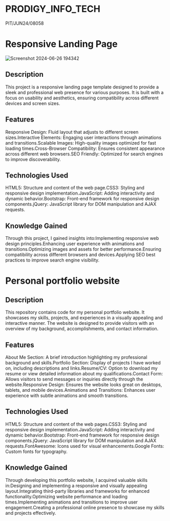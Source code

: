 # PRODIGY_INFO_TECH
PIT/JUN24/08058
<h1>Responsive Landing Page</h1>

![Screenshot 2024-06-26 194342](https://github.com/swapna4404/PRODIGY_INFO_TECH/assets/172264225/1e297913-ea8c-4d19-9d90-dc89dc578c25)
<h2>Description</h2>
This project is a responsive landing page template designed to provide a sleek and professional web presence for various purposes. It is built with a focus on usability and aesthetics, ensuring compatibility across different devices and screen sizes.
<h2>Features</h2>
Responsive Design: Fluid layout that adjusts to different screen sizes.Interactive Elements: Engaging user interactions through animations and transitions.Scalable Images: High-quality images optimized for fast loading times.Cross-Browser Compatibility: Ensures consistent appearance across different web browsers.SEO Friendly: Optimized for search engines to improve discoverability.
<h2>Technologies Used</h2>
HTML5: Structure and content of the web page.CSS3: Styling and responsive design implementation.JavaScript: Adding interactivity and dynamic behavior.Bootstrap: Front-end framework for responsive design components.jQuery: JavaScript library for DOM manipulation and AJAX requests.
<h2>Knowledge Gained</h2>
Through this project, I gained insights into:Implementing responsive web design principles.Enhancing user experience with animations and transitions.Optimizing images and assets for better performance.Ensuring compatibility across different browsers and devices.Applying SEO best practices to improve search engine visibility.
<h1>Personal portfolio website</h1>


<h2>Description</h2>
This repository contains code for my personal portfolio website. It showcases my skills, projects, and experiences in a visually appealing and interactive manner. The website is designed to provide visitors with an overview of my background, accomplishments, and contact information.
<h2>Features</h2>
About Me Section: A brief introduction highlighting my professional background and skills.Portfolio Section: Display of projects I have worked on, including descriptions and links.Resume/CV: Option to download my resume or view detailed information about my qualifications.Contact Form: Allows visitors to send messages or inquiries directly through the website.Responsive Design: Ensures the website looks great on desktops, tablets, and mobile devices.Animations and Transitions: Enhances user experience with subtle animations and smooth transitions.
<h2>Technologies Used</h2>
HTML5: Structure and content of the web pages.CSS3: Styling and responsive design implementation.JavaScript: Adding interactivity and dynamic behavior.Bootstrap: Front-end framework for responsive design components.jQuery: JavaScript library for DOM manipulation and AJAX requests.FontAwesome: Icons used for visual enhancements.Google Fonts: Custom fonts for typography.
<h2>Knowledge Gained</h2>
Through developing this portfolio website, I acquired valuable skills in:Designing and implementing a responsive and visually appealing layout.Integrating third-party libraries and frameworks for enhanced functionality.Optimizing website performance and loading times.Implementing animations and transitions to improve user engagement.Creating a professional online presence to showcase my skills and projects effectively.

